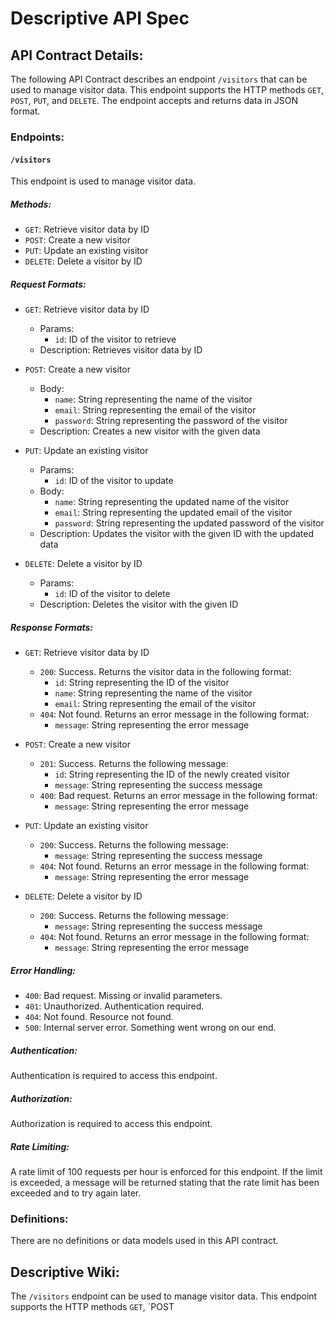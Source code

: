 # Descriptive API Spec

## API Contract Details:

The following API Contract describes an endpoint `/visitors` that can be used to manage visitor data. This endpoint supports the HTTP methods `GET`, `POST`, `PUT`, and `DELETE`. The endpoint accepts and returns data in JSON format.

### Endpoints:

#### `/visitors`

This endpoint is used to manage visitor data.

##### Methods:

- `GET`: Retrieve visitor data by ID
- `POST`: Create a new visitor
- `PUT`: Update an existing visitor
- `DELETE`: Delete a visitor by ID

##### Request Formats:

- `GET`: Retrieve visitor data by ID
  - Params:
    - `id`: ID of the visitor to retrieve
  - Description: Retrieves visitor data by ID

- `POST`: Create a new visitor
  - Body:
    - `name`: String representing the name of the visitor
    - `email`: String representing the email of the visitor
    - `password`: String representing the password of the visitor
  - Description: Creates a new visitor with the given data

- `PUT`: Update an existing visitor
  - Params:
    - `id`: ID of the visitor to update
  - Body:
    - `name`: String representing the updated name of the visitor
    - `email`: String representing the updated email of the visitor
    - `password`: String representing the updated password of the visitor
  - Description: Updates the visitor with the given ID with the updated data

- `DELETE`: Delete a visitor by ID
  - Params:
    - `id`: ID of the visitor to delete
  - Description: Deletes the visitor with the given ID

##### Response Formats:

- `GET`: Retrieve visitor data by ID
  - `200`: Success. Returns the visitor data in the following format:
    - `id`: String representing the ID of the visitor
    - `name`: String representing the name of the visitor
    - `email`: String representing the email of the visitor
  - `404`: Not found. Returns an error message in the following format:
    - `message`: String representing the error message

- `POST`: Create a new visitor
  - `201`: Success. Returns the following message:
    - `id`: String representing the ID of the newly created visitor
    - `message`: String representing the success message
  - `400`: Bad request. Returns an error message in the following format:
    - `message`: String representing the error message

- `PUT`: Update an existing visitor
  - `200`: Success. Returns the following message:
    - `message`: String representing the success message
  - `404`: Not found. Returns an error message in the following format:
    - `message`: String representing the error message

- `DELETE`: Delete a visitor by ID
  - `200`: Success. Returns the following message:
    - `message`: String representing the success message
  - `404`: Not found. Returns an error message in the following format:
    - `message`: String representing the error message

##### Error Handling:

- `400`: Bad request. Missing or invalid parameters.
- `401`: Unauthorized. Authentication required.
- `404`: Not found. Resource not found.
- `500`: Internal server error. Something went wrong on our end.

##### Authentication:

Authentication is required to access this endpoint.

##### Authorization:

Authorization is required to access this endpoint.

##### Rate Limiting:

A rate limit of 100 requests per hour is enforced for this endpoint. If the limit is exceeded, a message will be returned stating that the rate limit has been exceeded and to try again later.

### Definitions:

There are no definitions or data models used in this API contract.

## Descriptive Wiki:

The `/visitors` endpoint can be used to manage visitor data. This endpoint supports the HTTP methods `GET`, `POST